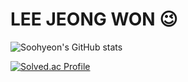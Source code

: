 # LEE JEONG WON 😉

<!--
**Eeeegarden/Eeeegarden** is a ✨ _special_ ✨ repository because its `README.md` (this file) appears on your GitHub profile.

Here are some ideas to get you started:

- 🔭 I’m currently working on ...
- 🌱 I’m currently learning ...
- 👯 I’m looking to collaborate on ...
- 🤔 I’m looking for help with ...
- 💬 Ask me about ...
- 📫 How to reach me: ...
- 😄 Pronouns: ...
- ⚡ Fun fact: ...
-->

![Soohyeon's GitHub stats](https://github-readme-stats.vercel.app/api?username=Eeeegarden&show_icons=true&theme=radical)

[![Solved.ac Profile](http://mazassumnida.wtf/api/v2/generate_badge?boj=wjddnjs3333)](https://solved.ac/wjddnjs3333/)

